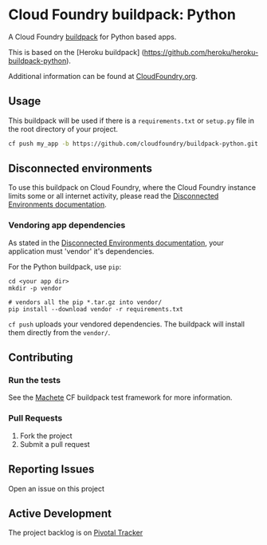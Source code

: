 # Cloud Foundry buildpack: Python

A Cloud Foundry [buildpack](http://docs.cloudfoundry.org/buildpacks/) for Python based apps.

This is based on the [Heroku buildpack] (https://github.com/heroku/heroku-buildpack-python).

Additional information can be found at [CloudFoundry.org](http://docs.cloudfoundry.org/buildpacks/).

## Usage

This buildpack will be used if there is a `requirements.txt` or `setup.py` file in the root directory of your project.

```bash
cf push my_app -b https://github.com/cloudfoundry/buildpack-python.git
```

## Disconnected environments
To use this buildpack on Cloud Foundry, where the Cloud Foundry instance limits some or all internet activity, please read the [Disconnected Environments documentation](https://github.com/cf-buildpacks/buildpack-packager/blob/master/doc/disconnected_environments.md).

### Vendoring app dependencies
As stated in the [Disconnected Environments documentation](https://github.com/cf-buildpacks/buildpack-packager/blob/master/doc/disconnected_environments.md), your application must 'vendor' it's dependencies.

For the Python buildpack, use ```pip```:

```shell 
cd <your app dir>
mkdir -p vendor

# vendors all the pip *.tar.gz into vendor/
pip install --download vendor -r requirements.txt
```

```cf push``` uploads your vendored dependencies. The buildpack will install them directly from the `vendor/`.

## Contributing

### Run the tests

See the [Machete](https://github.com/cf-buildpacks/machete) CF buildpack test framework for more information.

### Pull Requests

1. Fork the project
1. Submit a pull request

## Reporting Issues

Open an issue on this project

## Active Development

The project backlog is on [Pivotal Tracker](https://www.pivotaltracker.com/projects/1042066)
